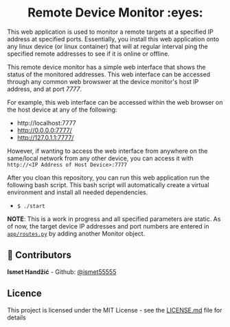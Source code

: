 <h1 align="center">Remote Device Monitor :eyes:</h1>

This web application is used to monitor a remote targets at a specified IP address at specified ports.
Essentially, you install this web application onto any linux device (or linux container) that will at regular interval ping the specified remote addresses to see if it is online or offline.

This remote device monitor has a simple web interface that shows the status of the monitored addresses. This web interface can be accessed through any common web browswer at the device monitor's host IP address, and at port *7777*.  

For example, this web interface can be accessed within the web browser on the host device at any of the following:
- http://localhost:7777
- http://0.0.0.0:7777/
- http://127.0.1.1:7777/ 

However, if wanting to access the web interface from anywhere on the same/local network from any other device, you can access it with `http://<IP Address of Host Device>:7777`

After you cloan this repository, you can run this web application run the following bash script. This bash script will automatically create a virtual environment and install all needed dependencies.
- `$ ./start`

**NOTE**: This is a work in progress and all specified parameters are static. As of now, the target device IP addresses and port numbers are entered in [`app/routes.py`](app/routes.py) by adding another Monitor object.

## :bust_in_silhouette: Contributors
**Ismet Handžić** - Github: [@ismet55555](https://github.com/ismet55555)

## Licence
This project is licensed under the MIT License - see the [LICENSE.md](LICENSE.md) file for details
